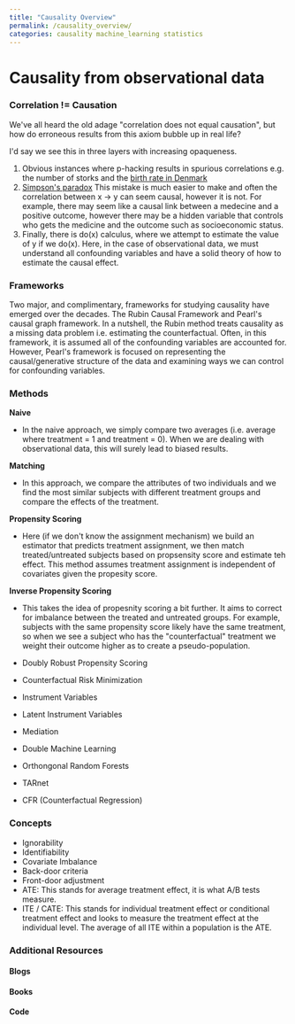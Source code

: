 ```yaml
---
title: "Causality Overview"
permalink: /causality_overview/
categories: causality machine_learning statistics
---
```


# Causality from observational data

### Correlation != Causation

We've all heard the old adage "correlation does not equal causation", but how do erroneous results from this axiom bubble up in real life? 

I'd say we see this in three layers with increasing opaqueness.

1. Obvious instances where p-hacking results in spurious correlations e.g. the number of storks and the [birth rate in Denmark](https://stats.stackexchange.com/questions/36/examples-for-teaching-correlation-does-not-mean-causation)
2. [Simpson's paradox](https://en.wikipedia.org/wiki/Simpson%27s_paradox) This mistake is much easier to make and often the correlation between x -> y can seem causal, however it is not. For example, there may seem like a causal link between a medecine and a positive outcome, however there may be a hidden variable that controls who gets the medicine and the outcome such as socioeconomic status. 
3. Finally, there is do(x) calculus, where we attempt to estimate the value of y if we do(x). Here, in the case of observational data, we must understand all confounding variables and have a solid theory of how to estimate the causal effect.

### Frameworks

Two major, and complimentary, frameworks for studying causality have emerged over the decades. The Rubin Causal Framework and Pearl's causal graph framework. In a nutshell, the Rubin method treats causality as a missing data problem i.e. estimating the counterfactual. Often, in this framework, it is assumed all of the confounding variables are accounted for. However, Pearl's framework is focused on representing the causal/generative structure of the data and examining ways we can control for confounding variables. 

### Methods
**Naive**  
* In the naive approach, we simply compare two averages (i.e. average where treatment = 1 and treatment = 0). When we are dealing with observational data, this will surely lead to biased results.   

**Matching** 
* In this approach, we compare the attributes of two individuals and we find the most similar subjects with different treatment groups and compare the effects of the treatment. 

**Propensity Scoring** 
* Here (if we don't know the assignment mechanism) we build an estimator that predicts treatment assignment, we then match treated/untreated subjects based on propsensity score and estimate teh effect. This method assumes treatment assignment is independent of covariates given the propesity score. 

**Inverse Propensity Scoring**
* This takes the idea of propesnity scoring a bit further. It aims to correct for imbalance between the treated and untreated groups. For example, subjects with the same propensity score likely have the same treatment, so when we see a subject who has the "counterfactual" treatment we weight their outcome higher as to create a pseudo-population. 

* Doubly Robust Propensity Scoring
* Counterfactual Risk Minimization
* Instrument Variables
* Latent Instrument Variables
* Mediation
* Double Machine Learning
* Orthongonal Random Forests
* TARnet
* CFR (Counterfactual Regression)


### Concepts
* Ignorability
* Identifiability
* Covariate Imbalance 
* Back-door criteria
* Front-door adjustment
* ATE: This stands for average treatment effect, it is what A/B tests measure. 
* ITE / CATE: This stands for individual treatment effect or conditional treatment effect and looks to measure the treatment effect at the individual level. The average of all ITE within a population is the ATE. 

### Additional Resources

#### Blogs
#### Books 
#### Code 
